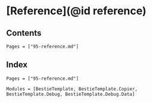 # [Reference](@id reference)

## Contents

```@contents
Pages = ["95-reference.md"]
```

## Index

```@index
Pages = ["95-reference.md"]
```

```@autodocs
Modules = [BestieTemplate, BestieTemplate.Copier, BestieTemplate.Debug, BestieTemplate.Debug.Data]
```
